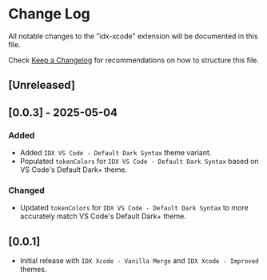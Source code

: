 # Change Log

All notable changes to the "idx-xcode" extension will be documented in this file.

Check [Keep a Changelog](http://keepachangelog.com/) for recommendations on how to structure this file.

## [Unreleased]

## [0.0.3] - 2025-05-04
### Added
- Added `IDX VS Code - Default Dark Syntax` theme variant.
- Populated `tokenColors` for `IDX VS Code - Default Dark Syntax` based on VS Code's Default Dark+ theme.

### Changed
- Updated `tokenColors` for `IDX VS Code - Default Dark Syntax` to more accurately match VS Code's Default Dark+ theme.

## [0.0.1]
- Initial release with `IDX Xcode - Vanilla Merge` and `IDX Xcode - Improved` themes.